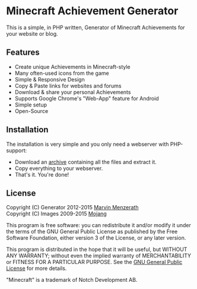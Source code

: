 # Minecraft Achievement Generator
This is a simple, in PHP written, Generator of Minecraft Achievements for your website or blog.

## Features
* Create unique Achievements in Minecraft-style
* Many often-used icons from the game
* Simple & Responsive Design
* Copy & Paste links for websites and forums
* Download & share your personal Achievements
* Supports Google Chrome's "Web-App" feature for Android
* Simple setup
* Open-Source

## Installation
The installation is very simple and you only need a webserver with PHP-support:
* Download an [archive](https://github.com/menzerath/minecraft-achievement-generator/archive/refs/heads/master.zip) containing all the files and extract it.
* Copy everything to your webserver.
* That's it. You're done!

## License
Copyright (C) Generator 2012-2015 [Marvin Menzerath](https://github.com/menzerath)  
Copyright (C) Images 2009-2015 [Mojang](https://mojang.com)

This program is free software: you can redistribute it and/or modify it under the terms of the GNU General Public License as published by the Free Software Foundation, either version 3 of the License, or any later version.

This program is distributed in the hope that it will be useful, but WITHOUT ANY WARRANTY; without even the implied warranty of MERCHANTABILITY or FITNESS FOR A PARTICULAR PURPOSE. See the [GNU General Public License](https://github.com/MarvinMenzerath/MinecraftAchievementGenerator/blob/master/LICENSE) for more details.

"Minecraft" is a trademark of Notch Development AB.
